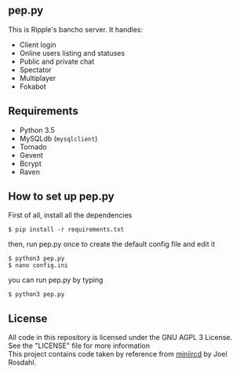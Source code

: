 ## pep.py
This is Ripple's bancho server. It handles:
- Client login
- Online users listing and statuses
- Public and private chat
- Spectator
- Multiplayer
- Fokabot

## Requirements
- Python 3.5
- MySQLdb (`mysqlclient`)
- Tornado
- Gevent
- Bcrypt
- Raven

## How to set up pep.py
First of all, install all the dependencies
```
$ pip install -r requirements.txt
```
then, run pep.py once to create the default config file and edit it
```
$ python3 pep.py
$ nano config.ini
```
you can run pep.py by typing
```
$ python3 pep.py
```

## License
All code in this repository is licensed under the GNU AGPL 3 License.  
See the "LICENSE" file for more information  
This project contains code taken by reference from [miniircd](https://github.com/jrosdahl/miniircd) by Joel Rosdahl.
